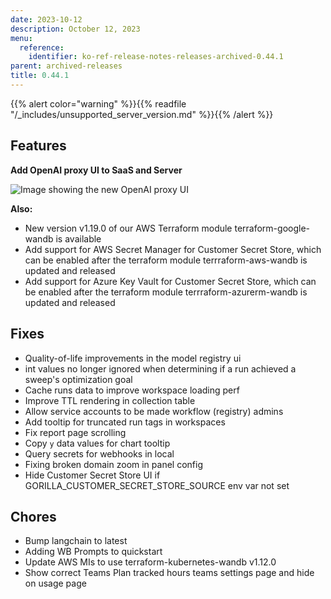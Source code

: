 ```yaml
---
date: 2023-10-12
description: October 12, 2023
menu:
  reference:
    identifier: ko-ref-release-notes-releases-archived-0.44.1
parent: archived-releases
title: 0.44.1
---
```


{{% alert color="warning" %}}{{% readfile "/_includes/unsupported_server_version.md" %}}{{% /alert %}}

## Features

**Add OpenAI proxy UI to SaaS and Server**

![Image showing the new OpenAI proxy UI](https://github.com/wandb/server/assets/7208315/8bc78df9-e0e7-455e-8c74-975caa96eccf)

**Also:**

* New version v1.19.0 of our AWS Terraform module terraform-google-wandb is available
* Add support for AWS Secret Manager for Customer Secret Store, which can be enabled after the terraform module terrraform-aws-wandb is updated and released
* Add support for Azure Key Vault for Customer Secret Store, which can be enabled after the terraform module terrraform-azurerm-wandb is updated and released

## Fixes

* Quality-of-life improvements in the model registry ui
* int values no longer ignored when determining if a run achieved a sweep's optimization goal
* Cache runs data to improve workspace loading perf
* Improve TTL rendering in collection table
* Allow service accounts to be made workflow (registry) admins
* Add tooltip for truncated run tags in workspaces
* Fix report page scrolling
* Copy `y` data values for chart tooltip
* Query secrets for webhooks in local
* Fixing broken domain zoom in panel config
* Hide Customer Secret Store UI if GORILLA_CUSTOMER_SECRET_STORE_SOURCE env var not set

## Chores

* Bump langchain to latest
* Adding WB Prompts to quickstart
* Update AWS MIs to use terraform-kubernetes-wandb v1.12.0
* Show correct Teams Plan tracked hours teams settings page and hide on usage page